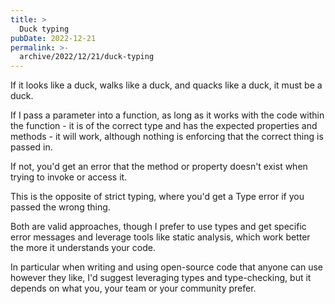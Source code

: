 ```yaml
---
title: >
  Duck typing
pubDate: 2022-12-21
permalink: >-
  archive/2022/12/21/duck-typing
---
```


If it looks like a duck, walks like a duck, and quacks like a duck, it must be a duck.

If I pass a parameter into a function, as long as it works with the code within the function - it is of the correct type and has the expected properties and methods - it will work, although nothing is enforcing that the correct thing is passed in.

If not, you'd get an error that the method or property doesn't exist when trying to invoke or access it.

This is the opposite of strict typing, where you'd get a Type error if you passed the wrong thing.

Both are valid approaches, though I prefer to use types and get specific error messages and leverage tools like static analysis, which work better the more it understands your code.

In particular when writing and using open-source code that anyone can use however they like, I'd suggest leveraging types and type-checking, but it depends on what you, your team or your community prefer.
